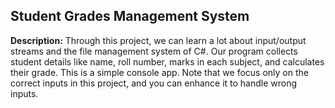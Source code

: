 ## Student Grades Management System

**Description:**
Through this project, we can learn a lot about input/output streams and the file management system of C#. Our program collects student details like name, roll number, marks in each subject, and calculates their grade. This is a simple console app. Note that we focus only on the correct inputs in this project, and you can enhance it to handle wrong inputs.

